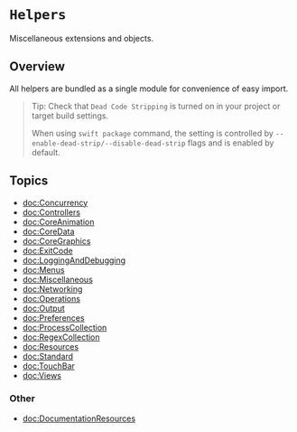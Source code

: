 # ``Helpers``

Miscellaneous extensions and objects.

## Overview

All helpers are bundled as a single module for convenience of easy import.

> Tip: Check that `Dead Code Stripping` is turned on in your project or target build settings.
>
> When using `swift package` command, the setting is controlled by `--enable-dead-strip/--disable-dead-strip` flags and is enabled by default.

## Topics

- <doc:Concurrency>
- <doc:Controllers>
- <doc:CoreAnimation>
- <doc:CoreData>
- <doc:CoreGraphics>
- <doc:ExitCode>
- <doc:LoggingAndDebugging>
- <doc:Menus>
- <doc:Miscellaneous>
- <doc:Networking>
- <doc:Operations>
- <doc:Output>
- <doc:Preferences>
- <doc:ProcessCollection>
- <doc:RegexCollection>
- <doc:Resources>
- <doc:Standard>
- <doc:TouchBar>
- <doc:Views>

### Other

- <doc:DocumentationResources>
